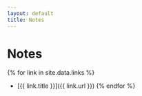 ```yaml
---
layout: default
title: Notes
---
```


# Notes

{% for link in site.data.links %}
- [{{ link.title }}]({{ link.url }})
{% endfor %}
